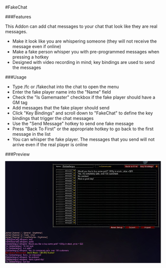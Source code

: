 #FakeChat

###Features

This Addon can add chat messages to your chat that look like they are real messages.

- Make it look like you are whispering someone (they will not receive the message even if online)
- Make a fake person whisper you with pre-programmed messages when pressing a hotkey
- Designed with video recording in mind; key bindings are used to send the messages

###Usage

- Type /fc or /fakechat into the chat to open the menu
- Enter the fake player name into the "Name" field
- Check the "Is Gamemaster" checkbox if the fake player should have a GM tag
- Add messages that the fake player should send
- Click "Key Bindings" and scroll down to "FakeChat" to define the key bindings that trigger the chat messages
- Use the "Send Message" hotkey to send one fake message
- Press "Back To First" or the appropriate hotkey to go back to the first message in the list
- You can whisper the fake player. The messages that you send will not arrive even if the real player is online

###Preview

![Preview](/preview.jpg?raw=true "Preview")